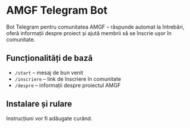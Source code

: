 # AMGF Telegram Bot

Bot Telegram pentru comunitatea AMGF – răspunde automat la întrebări, oferă informații despre proiect și ajută membrii să se înscrie ușor în comunitate.

## Funcționalități de bază
- `/start` – mesaj de bun venit
- `/inscriere` – link de înscriere în comunitate
- `/despre` – informații despre proiectul AMGF

## Instalare și rulare
Instrucțiuni vor fi adăugate curând.
